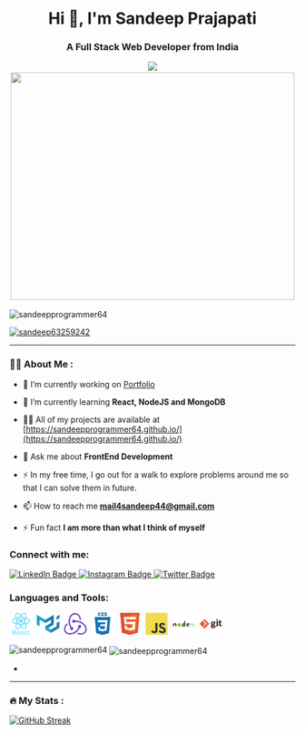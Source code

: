  <h1 align="center">Hi 👋, I'm Sandeep Prajapati</h1>
<h3 align="center">A  Full Stack Web Developer from India</h3>


 <div align="center">
  <img src="https://media.giphy.com/media/M9gbBd9nbDrOTu1Mqx/giphy.gif" width="100"/>
</div>

<div align="center">
  <img src="https://user-images.githubusercontent.com/101393796/206650688-2bc0b0e4-44fa-4455-98ce-ba627c26e341.gif" height="400" width="500"/>
</div>



<p align="left"> <img src="https://komarev.com/ghpvc/?username=sandeepprogrammer64&label=Profile%20views&color=0e75b6&style=flat" alt="sandeepprogrammer64" /> </p>

<p align="left"> <a href="https://twitter.com/sandeep63259242" target="blank"><img src="https://img.shields.io/twitter/follow/sandeep63259242?logo=twitter&style=for-the-badge" alt="sandeep63259242" /></a> </p>

 

---

### :man_technologist: About Me :

- 🔭 I’m currently working on [Portfolio](https://sandeepprogrammer64.github.io/)

- 🌱 I’m currently learning **React, NodeJS and MongoDB**

- 👨‍💻 All of my projects are available at [https://sandeepprogrammer64.github.io/](https://sandeepprogrammer64.github.io/)

- 💬 Ask me about **FrontEnd Development**

 - :zap: In my free time, I go out for a walk to explore problems around me so that I can solve them in future.
 
- 📫 How to reach me **mail4sandeep44@gmail.com**

- ⚡ Fun fact **I am more than what I think of myself**

<h3 align="left">Connect with me:</h3>
<div id="badges">
  <a href="https://www.linkedin.com/in/sandeep-prajapati64" target="blank">
    <img src="https://img.shields.io/badge/LinkedIn-blue?style=for-the-badge&logo=linkedin&logoColor=white" alt="LinkedIn Badge"/>
  </a>
  <a href="https://www.instagram.com/smart_swag_feb" target="blank">
    <img src="https://img.shields.io/badge/Instagram-red?style=for-the-badge&logo=instagram&logoColor=white" alt="Instagram Badge"/>
  </a>
  <a href="https://twitter.com/Sandeep63259242" target="blank">
    <img src="https://img.shields.io/badge/Twitter-blue?style=for-the-badge&logo=twitter&logoColor=white" alt="Twitter Badge"/>
  </a>
</div>

<h3 align="left">Languages and Tools:</h3>
<div gap="20px">
  <img src="https://github.com/devicons/devicon/blob/master/icons/react/react-original-wordmark.svg" title="React" alt="React" width="40" height="40"/>&nbsp;
  <img src="https://github.com/devicons/devicon/blob/master/icons/materialui/materialui-original.svg" title="Material UI" alt="Material UI" width="40" height="40"/>&nbsp;
  <img src="https://github.com/devicons/devicon/blob/master/icons/redux/redux-original.svg" title="Redux" alt="Redux " width="40" height="40"/>&nbsp;
  <img src="https://github.com/devicons/devicon/blob/master/icons/css3/css3-plain-wordmark.svg"  title="CSS3" alt="CSS" width="40" height="40"/>&nbsp;
  <img src="https://github.com/devicons/devicon/blob/master/icons/html5/html5-original.svg" title="HTML5" alt="HTML" width="40" height="40"/>&nbsp;
  <img src="https://github.com/devicons/devicon/blob/master/icons/javascript/javascript-original.svg" title="JavaScript" alt="JavaScript" width="40" height="40"/>&nbsp;
  <img src="https://github.com/devicons/devicon/blob/master/icons/nodejs/nodejs-original-wordmark.svg" title="NodeJS" alt="NodeJS" width="40" height="40"/>&nbsp;
  <img src="https://github.com/devicons/devicon/blob/master/icons/git/git-original-wordmark.svg" title="Git" **alt="Git" width="40" height="40"/>
</div>
<p><img align="left" src="https://github-readme-stats.vercel.app/api/top-langs?username=sandeepprogrammer64&show_icons=true&locale=en&layout=compact" alt="sandeepprogrammer64" /></p>

<p>&nbsp;<img align="center" src="https://github-readme-stats.vercel.app/api?username=sandeepprogrammer64&show_icons=true&locale=en" alt="sandeepprogrammer64" /></p>


- 

<!---
sandeepprogrammer64/sandeepprogrammer64 is a ✨ special ✨ repository because its `README.md` (this file) appears on your GitHub profile.
You can click the Preview link to take a look at your changes.
--->
---

### :fire: My Stats :
[![GitHub Streak](https://streak-stats.demolab.com?user=sandeepprogrammer64&theme=tokyonight)](https://git.io/streak-stats)
